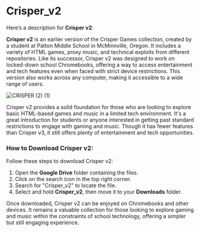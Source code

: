 # Crisper_v2
Here’s a description for **Crisper v2**:

**Crisper v2** is an earlier version of the Crisper Games collection, created by a student at Patton Middle School in McMinnville, Oregon. It includes a variety of HTML games, proxy music, and technical exploits from different repositories. Like its successor, Crisper v2 was designed to work on locked-down school Chromebooks, offering a way to access entertainment and tech features even when faced with strict device restrictions. This version also works across any computer, making it accessible to a wide range of users.

![CRISPER (2) (1)](https://github.com/user-attachments/assets/a65221c0-515b-456d-b3a0-b1b065ac01fe)

Crisper v2 provides a solid foundation for those who are looking to explore basic HTML-based games and music in a limited tech environment. It's a great introduction for students or anyone interested in getting past standard restrictions to engage with gaming and music. Though it has fewer features than Crisper v3, it still offers plenty of entertainment and tech opportunities.

### How to Download Crisper v2:
Follow these steps to download Crisper v2:
1. Open the **Google Drive** folder containing the files.
2. Click on the search icon in the top right corner.
3. Search for "Crisper_v2" to locate the file.
4. Select and hold **Crisper_v2**, then move it to your **Downloads** folder.

Once downloaded, Crisper v2 can be enjoyed on Chromebooks and other devices. It remains a valuable collection for those looking to explore gaming and music within the constraints of school technology, offering a simpler but still engaging experience.

